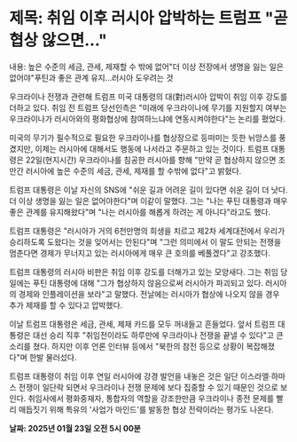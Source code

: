# **제목: 취임 이후 러시아 압박하는 트럼프 "곧 협상 않으면…"**

  내용: 높은 수준의 세금, 관세, 제재할 수 밖에 없어"더 이상 전장에서 생명을 잃는 일은 없어야"푸틴과 좋은 관계 유지…러시아 도우려는 것

우크라이나 전쟁과 관련해 트럼프 미국 대통령의 대(對)러시아 압박이 취임 이후 강도를 더하고 있다. 취임 전 트럼프 당선인측은 "미래에 우크라이나에 무기를 지원할지 여부는 우크라이나가 러시아와의 평화협상에 참여하느냐에 연동시켜야한다"는 논리를 폈었다.

미국의 무기가 필수적으로 필요한 우크라이나를 협상장으로 등떠미는 듯한 뉘앙스를 풍겼지만, 이제는 러시아에 대해서도 행동에 나서라고 주문하고 있는 것이다. 트럼프 대통령은 22일(현지시간) 우크라이나를 침공한 러시아를 향해 "만약 곧 협상하지 않으면 조만간 러시아에 높은 수준의 세금, 관세, 제재를 할 수밖에 없다"고 밝혔다.

트럼프 대통령은 이날 자신의 SNS에 "쉬운 길과 어려운 길이 있다면 쉬운 길이 더 낫다. 더 이상 생명을 잃는 일은 없어야한다"며 이같이 말했다. 그는 "나는 푸틴 대통령과 매우 좋은 관계를 유지해왔다"며 "나는 러시아를 해롭게 하려는 게 아니다"라고도 했다.

트럼프 대통령은 "러시아가 거의 6천만명의 희생을 치르고 제2차 세계대전에서 우리가 승리하도록 도왔다는 것을 잊어서는 안된다"며 "그런 의미에서 이 말도 안되는 전쟁을 멈춘다면 경제가 무너지고 있는 러시아에게 매우 큰 호의를 베풀겠다"고 강조했다.

트럼프 대통령의 러시아 비판은 취임 이후 강도를 더해가고 있는 모양새다. 그는 취임 당일에는 푸틴 대통령에 대해 "그가 협상하지 않음으로써 러시아가 파괴되고 있다. 러시아의 경제와 인플레이션을 보라"고 말했다. 전날에는 러시아가 협상에 나오지 않을 경우 추가 제재를 할 수 있다고 압박했다.

이날 트럼프 대통령은 세금, 관세, 제재 카드를 모두 꺼내들고 흔들었다. 앞서 트럼프 대통령은 대선 승리 직후 "취임전이라도 하루만에 우크라이나 전쟁을 끝낼 수 있다"고 큰소리를 쳤다. 하지만 이후 언론 인터뷰 등에서 "북한의 참전 등으로 상황이 복잡해졌다"며 한발 물러섰다.

트럼프 대통령이 취임 이후 연일 러시아에 강경 발언을 내놓은 것은 일단 이스라엘·하마스 전쟁이 일단락 되면서 우크라이나 전쟁 문제에 보다 집중할 수 있기 때문인 것으로 보인다. 취임사에서 평화중재자, 통합자의 역할을 강조한만큼 우크라이나 종전 문제를 빨리 매듭짓기 위해 특유의 '사업가 마인드'를 발동한 협상 전략이라는 평가도 나온다.

  **날짜: 2025년 01월 23일 오전 5시 00분**